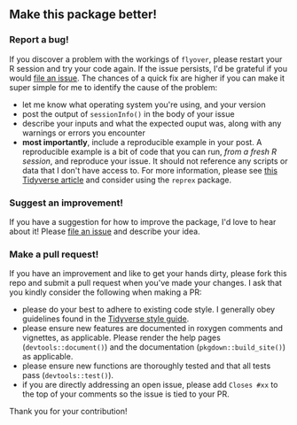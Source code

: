 ## Make this package better!

### Report a bug!

If you discover a problem with the workings of `flyover`, please restart your R session and try your code again.  If the issue persists, I'd be grateful if
you would [file an issue](https://github.com/ataustin/flyover/issues).  The
chances of a quick fix are higher if you can make it super simple for me to
identify the cause of the problem:

* let me know what operating system you're using, and your version
* post the output of `sessionInfo()` in the body of your issue
* describe your inputs and what the expected ouput was, along with any warnings
or errors you encounter
* **most importantly**, include a reproducible example in your post.  A reproducible example is a bit of code that you can run, _from a fresh R session_, and reproduce your issue.  It should not reference any scripts or data that I don't have access to.  For more information, please see [this Tidyverse article](https://www.tidyverse.org/help/) and consider using the `reprex` package.


### Suggest an improvement!

If you have a suggestion for how to improve the package, I'd love to hear about it!  Please [file an issue](https://github.com/ataustin/flyover/issues) and describe your idea.

### Make a pull request!

If you have an improvement and like to get your hands dirty, please fork this repo and submit a pull request when you've made your changes.  I ask that you kindly consider the following when making a PR:

* please do your best to adhere to existing code style.  I generally obey guidelines found in the [Tidyverse style guide](https://style.tidyverse.org/).
* please ensure new features are documented in roxygen comments and vignettes, as applicable.  Please render the help pages (`devtools::document()`) and the documentation (`pkgdown::build_site()`) as applicable.
* please ensure new functions are thoroughly tested and that all tests pass (`devtools::test()`).
* if you are directly addressing an open issue, please add `Closes #xx` to the top of your comments so the issue is tied to your PR.

Thank you for your contribution!